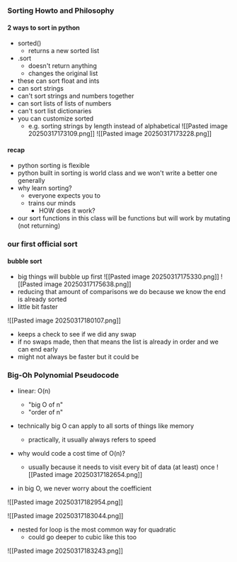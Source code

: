 ### Sorting Howto and Philosophy

#### 2 ways to sort in python
- sorted()
	- returns a new sorted list
- .sort 
	- doesn't return anything
	- changes the original list 
- these can sort float and ints
- can sort strings
- can't sort strings and numbers together
- can sort lists of lists of numbers
- can't sort list dictionaries
- you can customize sorted
	- e.g. sorting strings by length instead of alphabetical 
![[Pasted image 20250317173109.png]]
![[Pasted image 20250317173228.png]]

#### recap
- python sorting is flexible
- python built in sorting is world class and we won't write a better one generally
- why learn sorting?
	- everyone expects you to 
	- trains our minds
		- HOW does it work?
- our sort functions in this class will be functions but will work by mutating (not returning)

### our first official sort
#### bubble sort
- big things will bubble up first
![[Pasted image 20250317175330.png]]
![[Pasted image 20250317175638.png]]
- reducing that amount of comparisons we do because we know the end is already sorted 
- little bit faster 

![[Pasted image 20250317180107.png]]
- keeps a check to see if we did any swap
- if no swaps made, then that means the list is already in order and we can end early
- might not always be faster but it could be 


### Big-Oh Polynomial Pseudocode
- linear: O(n)
	- "big O of n"
	- "order of n"
- technically big O can apply to all sorts of things like memory
	- practically, it usually always refers to speed 
- why would code a cost time of O(n)?
	- usually because it needs to visit every bit of data (at least) once
![[Pasted image 20250317182654.png]]

- in big O, we never worry about the coefficient 

![[Pasted image 20250317182954.png]]


![[Pasted image 20250317183044.png]]
- nested for loop is the most common way for quadratic 
	- could go deeper to cubic like this too 

![[Pasted image 20250317183243.png]]